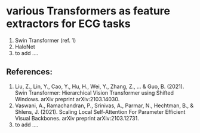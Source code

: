 # various Transformers as feature extractors for ECG tasks

1. Swin Transformer (ref. 1)
2. HaloNet
3. to add ....


## References:
1. Liu, Z., Lin, Y., Cao, Y., Hu, H., Wei, Y., Zhang, Z., ... & Guo, B. (2021). Swin Transformer: Hierarchical Vision Transformer using Shifted Windows. arXiv preprint arXiv:2103.14030.
2. Vaswani, A., Ramachandran, P., Srinivas, A., Parmar, N., Hechtman, B., & Shlens, J. (2021). Scaling Local Self-Attention For Parameter Efficient Visual Backbones. arXiv preprint arXiv:2103.12731.
3. to add ....
